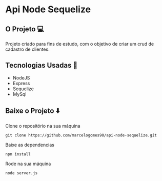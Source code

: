 # Api Node Sequelize

## O Projeto :computer:

Projeto criado para fins de estudo, com o objetivo de criar um crud de cadastro de clientes.

## Tecnologias Usadas :hammer:

- NodeJS
- Express
- Sequelize
- MySql

## Baixe o Projeto :arrow_down:

Clone o repositório na sua máquina

```git clone https://github.com/marcelogomes90/api-node-sequelize.git```

Baixe as dependencias 

```npn install```

Rode na sua máquina

```node server.js```
